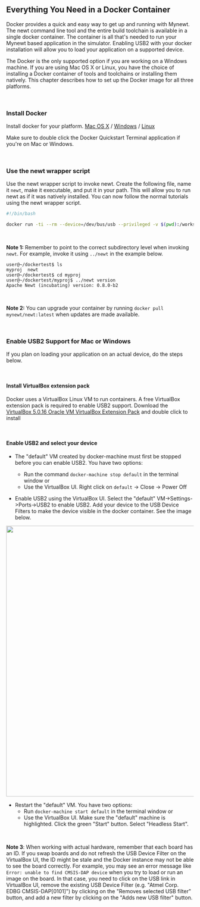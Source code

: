 ## Everything You Need in a Docker Container

Docker provides a quick and easy way to get up and running with Mynewt. The
newt command line tool and the entire build toolchain is available in a single
docker container. The container is all that's needed to run your Mynewt based
application in the simulator.  Enabling USB2 with your docker installation will
allow you to load your application on a supported device.

The Docker is the only supported option if you are working on a Windows machine. If you are using Mac OS X or Linux, you have the choice of installing a Docker container of tools and toolchains or installing them natively. This chapter describes how to set up the Docker image for all three platforms.

<br>

### Install Docker
Install docker for your platform. [Mac OS X](https://docs.docker.com/mac/) / [Windows](https://docs.docker.com/windows/) / [Linux](https://docs.docker.com/linux/)

Make sure to double click the Docker Quickstart Terminal application if you're on Mac or Windows.

<br>

### Use the newt wrapper script
Use the newt wrapper script to invoke newt.  Create the following file, name it
`newt`, make it executable, and put it in your path. This will allow you to run newt as if it was natively installed.  You can now follow the normal tutorials using the newt wrapper script.


```bash
#!/bin/bash

docker run -ti --rm --device=/dev/bus/usb --privileged -v $(pwd):/workspace -w /workspace mynewt/newt:latest /newt "$@"
```

<br>

**Note 1:** Remember to point to the correct subdirectory level when invoking `newt`. For example, invoke it using `../newt` in the example below.

```hl_lines="4"
user@~/dockertest$ ls
myproj	newt
user@~/dockertest$ cd myproj
user@~/dockertest/myproj$ ../newt version
Apache Newt (incubating) version: 0.8.0-b2
```

<br>

**Note 2:** You can upgrade your container by running `docker pull mynewt/newt:latest` when updates are made available.



<br>

### Enable USB2 Support for Mac or Windows

If you plan on loading your application on an actual device, do the steps below.

<br>

#### Install VirtualBox extension pack
Docker uses a VirtualBox Linux VM to run containers.  A free VirtualBox
extension pack is required to enable USB2 support.  Download the [VirtualBox
5.0.16 Oracle VM VirtualBox Extension
Pack](http://download.virtualbox.org/virtualbox/5.0.16/Oracle_VM_VirtualBox_Extension_Pack-5.0.16-105871.vbox-extpack)
and double click to install

<br>

#### Enable USB2 and select your device

* The "default" VM created by docker-machine must first be stopped before you
  can enable USB2.  You have two options:
     * Run the command `docker-machine stop default` in the terminal window or
     * Use the VirtualBox UI. Right click on `default` -> Close -> Power Off
     
* Enable USB2 using the VirtualBox UI. Select the "default"
  VM->Settings->Ports->USB2 to enable USB2.   Add your device to the USB Device
  Filters to make the device visible in the docker container.  See the image below.

<img src="../pics/virtualbox_usb.jpg" width="728px" />

* Restart the "default" VM. You have two options:
    * Run `docker-machine start default` in the terminal window or 
    * Use the VirtualBox UI. Make sure the "default" machine is highlighted. Click the green "Start" button. Select "Headless Start".
    
<br>

**Note 3**: When working with actual hardware, remember that each board has an ID. If you swap boards and do not refresh the USB Device Filter on the VirtualBox UI, the ID might be stale and the Docker instance may not be able to see the board correctly. For example, you may see an error message like `Error: unable to find CMSIS-DAP device` when you try to load or run an image on the board. In that case, you need to click on the USB link in VirtualBox UI, remove the existing USB Device Filter (e.g. "Atmel Corp. EDBG CMSIS-DAP[0101]") by clicking on the "Removes selected USB filter" button, and add a new filter by clicking on the "Adds new USB filter" button.

<br>


